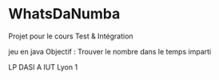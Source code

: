 WhatsDaNumba
============
Projet pour le cours Test & Intégration

jeu en java
Objectif : Trouver le nombre dans le temps imparti

LP DASI A
IUT Lyon 1
